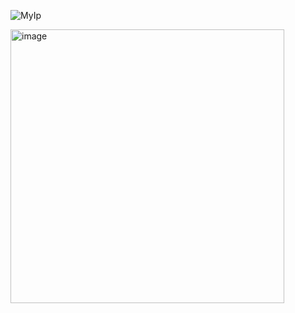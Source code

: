 ![MyIp](https://user-images.githubusercontent.com/1478821/178409167-30b4c1fd-aeb7-4872-b874-c9937a79fdd8.png)

<img width="438" alt="image" src="https://user-images.githubusercontent.com/1478821/178407821-ac8e13f8-0021-43df-9f91-d0546cb8455a.png">

